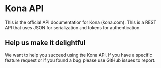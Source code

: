 Kona API
========

This is the official API documentation for Kona (kona.com). This is a REST API that uses JSON for serialization and tokens for authentication.

Help us make it delightful
----------------------

We want to help you succeed using the Kona API. If you have a specific feature request or if you found a bug, please use GitHub issues to report.
